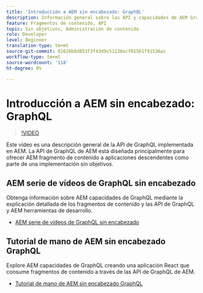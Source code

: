 ```yaml
---
title: 'Introducción a AEM sin encabezado: GraphQL'
description: Información general sobre las API y capacidades de AEM GraphQL.
feature: Fragmentos de contenido, API
topic: Sin objetivos, Administración de contenido
role: Developer
level: Beginner
translation-type: tm+mt
source-git-commit: 81626b8d853f3f43d9c51130acf02561f91536ac
workflow-type: tm+mt
source-wordcount: '118'
ht-degree: 0%

---
```



# Introducción a AEM sin encabezado: GraphQL

>[!VIDEO](https://video.tv.adobe.com/v/328618/?quality=12&learn=on)

Este vídeo es una descripción general de la API de GraphQL implementada en AEM. La API de GraphQL de AEM está diseñada principalmente para ofrecer AEM fragmento de contenido a aplicaciones descendentes como parte de una implementación sin objetivos.

## AEM serie de vídeos de GraphQL sin encabezado

Obtenga información sobre AEM capacidades de GraphQL mediante la explicación detallada de los fragmentos de contenido y las API de GraphQL y AEM herramientas de desarrollo.

+ [AEM serie de vídeos de GraphQL sin encabezado](./video-series/modeling-basics.md)

## Tutorial de mano de AEM sin encabezado GraphQL

Explore AEM capacidades de GraphQL creando una aplicación React que consume fragmentos de contenido a través de las API de GraphQL de AEM.

+ [Tutorial de mano de AEM sin encabezado GraphQL](./multi-step/overview.md)